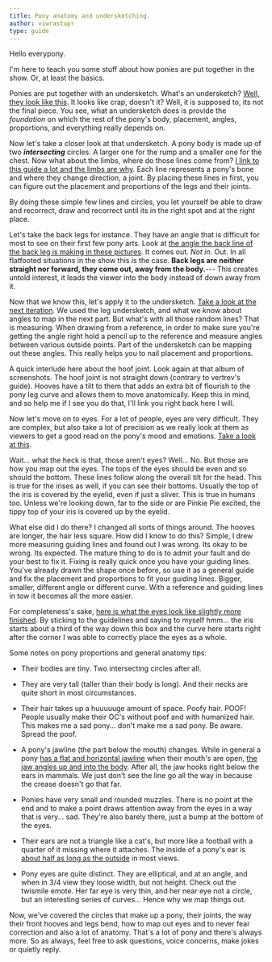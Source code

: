 ```yaml
---
title: Pony anatomy and undersketching.
author: viwrastupr
type: guide
---
```

Hello everypony.
<!-- [](https://www.reddit.com/flutteryay "Its time for another tutorial with your second favorite mod,") -->
<!-- [](https://www.reddit.com/flutterfear "v-vi--viw---viwrspartarasrtgftssakjhlgasjj....") -->
<!-- [](https://www.reddit.com/fluttersrs "ah, screw it.") -->
I'm here to teach you some stuff about how ponies are put together in the show. Or, at least the basics.

Ponies are put together with an undersketch. What's an undersketch? [Well, they look like this](http://imgur.com/a/BTVfB). It looks like crap, doesn't it? Well, it is supposed to, its not the final piece. You see, what an undersketch does is provide the _foundation_ on which the rest of the pony's body, placement, angles, proportions, and everything really depends on.

Now let's take a closer look at that undersketch. A pony body is made up of two _**intersecting**_ circles. A larger one for the rump and a smaller one for the chest. Now what about the limbs, where do those lines come from? [I link to this guide a lot and the limbs are why](http://vertrev.deviantart.com/art/AMG-so-much-pony-201791308). Each line represents a pony's bone and where they change direction, a joint. By placing these lines in first, you can figure out the placement and proportions of the legs and their joints.

By doing these simple few lines and circles, you let yourself be able to draw and recorrect, draw and recorrect until its in the right spot and at the right place.
<!-- [](https://www.reddit.com/fluttershy "Correct, recorrect... got it.  But how?") -->

Let's take the back legs for instance. They have an angle that is difficult for most to see on their first few pony arts. Look at [the angle the back line of the back leg is making in these pictures](http://imgur.com/a/vzBB8). It comes out. _Not in_. Out. In all flatfooted situations in the show this is the case. **Back legs are neither straight nor forward, they come out, away from the body.**--- This creates untold interest, it leads the viewer into the body instead of down away from it.

Now that we know this, let's apply it to the undersketch. [Take a look at the next iteration](http://imgur.com/5KGD3). We used the leg undersketch, and what we know about angles to map in the next part. But what's with all those random lines? That is measuring. When drawing from a reference, in order to make sure you're getting the angle right hold a pencil up to the reference and measure angles between various outside points. Part of the undersketch can be mapping out these angles. This really helps you to nail placement and proportions.
<!-- [](https://www.reddit.com/fluttershh "This doesn't seem so bad... wait, is this how we recorrect?") -->

A quick interlude here about the hoof joint. Look again at that album of screenshots. The hoof joint is not straight down (contrary to vertrev's guide). Hooves have a tilt to them that adds an extra bit of flourish to the pony leg curve and allows them to move anatomically. Keep this in mind, and so help me if I see you do that, I'll link you right back here I will.

Now let's move on to eyes. For a lot of people, eyes are very difficult. They are complex, but also take a lot of precision as we really look at them as viewers to get a good read on the pony's mood and emotions. [Take a look at this](http://imgur.com/tQlyP).

Wait... what the heck is that, those aren't eyes? Well... No. But those are how you map out the eyes. The tops of the eyes should be even and so should the bottom. These lines follow along the overall tilt for the head. This is true for the irises as well, if you can see their bottoms. Usually the top of the iris is covered by the eyelid, even if just a sliver. This is true in humans too. Unless we're looking down, far to the side or are Pinkie Pie excited, the tippy top of your iris is covered up by the eyelid.

What else did I do there? I changed all sorts of things around. The hooves are longer, the hair less square. How did I know to do this? Simple, I drew more measuring guiding lines and found out I was wrong. Its okay to be wrong. Its expected. The mature thing to do is to admit your fault and do your best to fix it. Fixing is really quick once you have your guiding lines. You've already drawn the shape once before, so use it as a general guide and fix the placement and proportions to fit your guiding lines. Bigger, smaller, different angle or different curve. With a reference and guiding lines in tow it becomes all the more easier.

For completeness's sake, [here is what the eyes look like slightly more finished](http://imgur.com/SxMet). By sticking to the guidelines and saying to myself hmm... the iris starts about a third of the way down this box and the curve here starts right after the corner I was able to correctly place the eyes as a whole.
<!-- [](https://www.reddit.com/flutterwink "No one said art was easy, but with practice time, and some amount of advice, you'll get there.") -->

Some notes on pony proportions and general anatomy tips:

-   Their bodies are tiny. Two intersecting circles after all.

-   They are very tall (taller than their body is long). And their necks are quite short in most circumstances.

-   Their hair takes up a huuuuuge amount of space. Poofy hair. POOF! People usually make their OC's without poof and with humanized hair. This makes me a sad pony... don't make me a sad pony. Be aware. Spread the poof.

-   A pony's jawline (the part below the mouth) changes. While in general a pony [has a flat and horizontal jawline](http://imgur.com/H2V1m) when their mouth's are open, [the jaw angles up and into the body](http://imgur.com/bHx4v). After all, the jaw hooks right below the ears in mammals. We just don't see the line go all the way in because the crease doesn't go that far.

-   Ponies have very small and rounded muzzles. There is no point at the end and to make a point draws attention away from the eyes in a way that is very... sad. They're also barely there, just a bump at the bottom of the eyes.

-   Their ears are not a triangle like a cat's, but more like a football with a quarter of it missing where it attaches. The inside of a pony's ear is [about half as long as the outside](http://imgur.com/DcCZ6) in most views. <!--[](https://www.reddit.com/twismile "So very much to learn!")-->

-   Pony eyes are quite distinct. They are elliptical, and at an angle, and when in 3/4 view they loose width, but not height. Check out the twismile emote. Her far eye is very thin, and her near eye not a circle, but an interesting series of curves... Hence why we map things out.

Now, we've covered the circles that make up a pony, their joints, the way their front hooves and legs bend, how to map out eyes and to never fear correction and also a lot of anatomy. That's a lot of pony and there's always more. So as always, feel free to ask questions, voice concerns, make jokes or quietly reply.